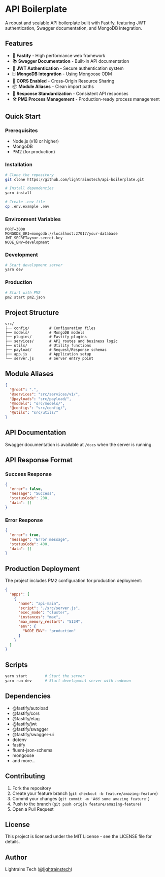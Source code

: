 # API Boilerplate

A robust and scalable API boilerplate built with Fastify, featuring JWT authentication, Swagger documentation, and MongoDB integration.

## Features

- 🚀 **Fastify** - High performance web framework
- 📚 **Swagger Documentation** - Built-in API documentation
- 🔐 **JWT Authentication** - Secure authentication system
- 🗄️ **MongoDB Integration** - Using Mongoose ODM
- 🔄 **CORS Enabled** - Cross-Origin Resource Sharing
- 📦 **Module Aliases** - Clean import paths
- 🎯 **Response Standardization** - Consistent API responses
- 🛠️ **PM2 Process Management** - Production-ready process management

## Quick Start

### Prerequisites

- Node.js (v18 or higher)
- MongoDB
- PM2 (for production)

### Installation

```bash
# Clone the repository
git clone https://github.com/lightrainstech/api-boilerplate.git

# Install dependencies
yarn install

# Create .env file
cp .env.example .env
```

### Environment Variables

```env
PORT=3000
MONGODB_URI=mongodb://localhost:27017/your-database
JWT_SECRET=your-secret-key
NODE_ENV=development
```

### Development

```bash
# Start development server
yarn dev
```

### Production

```bash
# Start with PM2
pm2 start pm2.json
```

## Project Structure

```
src/
├── config/         # Configuration files
├── models/         # MongoDB models
├── plugins/        # Fastify plugins
├── services/       # API routes and business logic
├── utils/          # Utility functions
├── payload/        # Request/Response schemas
├── app.js          # Application setup
└── server.js       # Server entry point
```

## Module Aliases

```json
{
  "@root": ".",
  "@services": "src/services/v1/",
  "@payloads": "src/payload/",
  "@models": "src/models/",
  "@configs": "src/config/",
  "@utils": "src/utils/"
}
```

## API Documentation

Swagger documentation is available at `/docs` when the server is running.

## API Response Format

### Success Response

```json
{
  "error": false,
  "message": "Success",
  "statusCode": 200,
  "data": []
}
```

### Error Response

```json
{
  "error": true,
  "message": "Error message",
  "statusCode": 400,
  "data": []
}
```

## Production Deployment

The project includes PM2 configuration for production deployment:

```json
{
  "apps": [
    {
      "name": "api-main",
      "script": "./src/server.js",
      "exec_mode": "cluster",
      "instances": "max",
      "max_memory_restart": "512M",
      "env": {
        "NODE_ENV": "production"
      }
    }
  ]
}
```

## Scripts

```bash
yarn start        # Start the server
yarn run dev      # Start development server with nodemon
```

## Dependencies

- @fastify/autoload
- @fastify/cors
- @fastify/etag
- @fastify/jwt
- @fastify/swagger
- @fastify/swagger-ui
- dotenv
- fastify
- fluent-json-schema
- mongoose
- and more...

## Contributing

1. Fork the repository
2. Create your feature branch (`git checkout -b feature/amazing-feature`)
3. Commit your changes (`git commit -m 'Add some amazing feature'`)
4. Push to the branch (`git push origin feature/amazing-feature`)
5. Open a Pull Request

## License

This project is licensed under the MIT License - see the LICENSE file for details.

## Author

Lightrains Tech ([@lightrainstech](https://github.com/lightrainstech))

